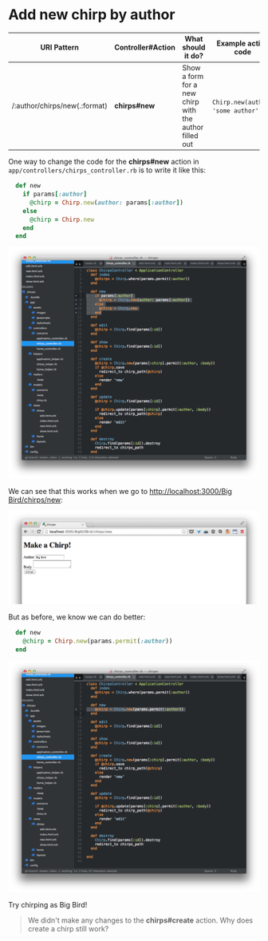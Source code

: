 # Add new chirp by author

| URI Pattern | Controller#Action | What should it do? | Example action code |
| -- | -- | -- | -- |
| /:author/chirps/new(.:format) | **chirps#new** | Show a form for a new chirp with the author filled out | `Chirp.new(author: 'some author')` |

One way to change the code for the **chirps#new** action in `app/controllers/chirps_controller.rb` is to write it like this:

```rb
  def new
    if params[:author]
      @chirp = Chirp.new(author: params[:author])
    else
      @chirp = Chirp.new
    end
  end
```

![](../../images/sublime_new_chirp_by_author_if_else.png)


We can see that this works when we go to [http://localhost:3000/Big Bird/chirps/new](http://localhost:3000/Big%20Bird/chirps/new):

![](../../images/chrome_new_chirp_by_author.png)

But as before, we know we can do better:

```rb
  def new
    @chirp = Chirp.new(params.permit(:author))
  end
```

![](../../images/sublime_new_chirp_by_author.png)

Try chirping as Big Bird!

> We didn't make any changes to the **chirps#create** action.  Why does create a chirp still work?

